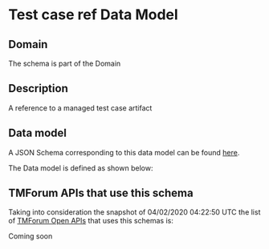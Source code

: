 # Test case ref Data Model

## Domain

The  schema is part of the  Domain

## Description

A reference to a managed test case artifact

## Data model

A JSON Schema corresponding to this data model can be found
[here](https://github.com/tmforum-rand/schemas/blob/candidates/Common/TestCaseRef.schema.json).

The Data model is defined as shown below:




## TMForum APIs that use this schema

Taking into consideration the snapshot of 04/02/2020 04:22:50 UTC the list of [TMForum Open APIs](https://www.tmforum.org/open-apis/) that uses this schemas is:

Coming soon